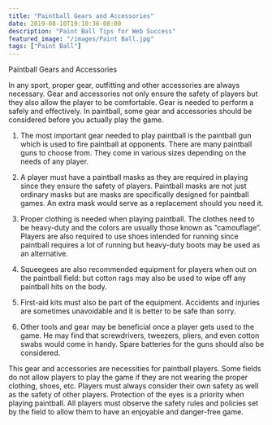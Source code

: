```yaml
---
title: "Paintball Gears and Accessories"
date: 2019-08-10T19:10:36-08:00
description: "Paint Ball Tips for Web Success"
featured_image: "/images/Paint Ball.jpg"
tags: ["Paint Ball"]
---
```


Paintball Gears and Accessories

In any sport, proper gear, outfitting and other accessories are always necessary. Gear and accessories not only ensure the safety of players but they also allow the player to be comfortable. Gear is needed to perform a safely and effectively. In paintball, some gear and accessories should be considered before you actually play the game.

1.	The most important gear needed to play paintball is the paintball gun which is used to fire paintball at opponents. There are many paintball guns to choose from. They come in various sizes depending on the needs of any player.

2.	A player must have a paintball masks as they are required in playing since they ensure the safety of players. Paintball masks are not just ordinary masks but are masks are specifically designed for paintball games. An extra mask would serve as a replacement should you need it.

3.	Proper clothing is needed when playing paintball. The clothes need to be heavy-duty and the colors are usually those known as “camouflage”. Players are also required to use shoes intended for running since paintball requires a lot of running but heavy-duty boots may be used as an alternative.

4.	Squeegees are also recommended equipment for players when out on the paintball field: but cotton rags may also be used to wipe off any paintball hits on the body.

5.	First-aid kits must also be part of the equipment. Accidents and injuries are sometimes unavoidable and it is better to be safe than sorry.

6.	Other tools and gear may be beneficial once a player gets used to the game. He may find that screwdrivers, tweezers, pliers, and even cotton swabs would come in handy. Spare batteries for the guns should also be considered.

This gear and accessories are necessities for paintball players. Some fields do not allow players to play the game if they are not wearing the proper clothing, shoes, etc. Players must always consider their own safety as well as the safety of other players. Protection of the eyes is a priority when playing paintball. All players must observe the safety rules and policies set by the field to allow them to have an enjoyable and danger-free game.





